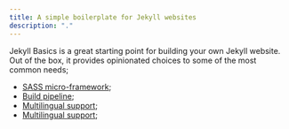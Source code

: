 ```yaml
---
title: A simple boilerplate for Jekyll websites
description: "."
---
```


Jekyll Basics is a great starting point for building your own Jekyll website. Out
of the box, it provides opinionated choices to some of the most common needs;

- <u>SASS micro-framework</u>;
- <u>Build pipeline</u>;
- <u>Multilingual support</u>;
- <u>Multilingual support</u>;
